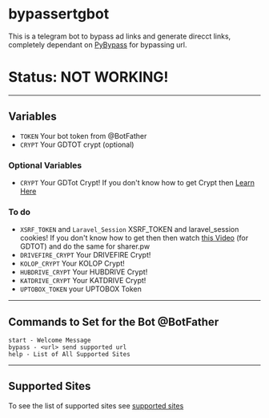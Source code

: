 # bypassertgbot
This is a telegram bot to bypass ad links and generate direcct links, completely dependant on [PyBypass](https://pypi.org/project/PyBypass) for bypassing url.

# Status: NOT WORKING!

---

## Variables

- `TOKEN` Your bot token from @BotFather
- `CRYPT` Your GDTOT crypt (optional)


### Optional Variables
- `CRYPT` Your GDTot Crypt! If you don't know how to get Crypt then [Learn Here](https://www.youtube.com/watch?v=EfZ29CotRSU)

### To do
- `XSRF_TOKEN` and `Laravel_Session` XSRF_TOKEN and laravel_session cookies! If you don't know how to get then then watch [this Video](https://www.youtube.com/watch?v=EfZ29CotRSU) (for GDTOT) and do the same for sharer.pw
- `DRIVEFIRE_CRYPT` Your DRIVEFIRE Crypt!
- `KOLOP_CRYPT` Your KOLOP Crypt!
- `HUBDRIVE_CRYPT` Your HUBDRIVE Crypt!
- `KATDRIVE_CRYPT` Your KATDRIVE Crypt!
- `UPTOBOX_TOKEN` your UPTOBOX Token

---

## Commands to Set for the Bot @BotFather

```
start - Welcome Message
bypass - <url> send supported url
help - List of All Supported Sites
```

---

## Supported Sites

To see the list of supported sites see [supported sites](https://katb.in/abefuqetoxe)
